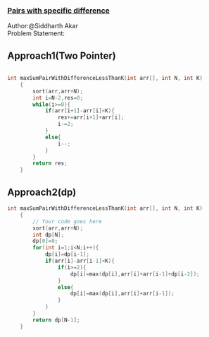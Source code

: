 ### [Pairs with specific difference](https://practice.geeksforgeeks.org/problems/pairs-with-specific-difference1533/1)
Author:@Siddharth Akar<br>
Problem Statement:

## Approach1(Two Pointer)

``` cpp

int maxSumPairWithDifferenceLessThanK(int arr[], int N, int K)
    {  
        sort(arr,arr+N);
        int i=N-2,res=0;
        while(i>=0){
            if(arr[i+1]-arr[i]<K){
                res+=arr[i+1]+arr[i];
                i-=2;
            }
            else{
                i--;
            }
        }
        return res;
    }
```

## Approach2(dp)

``` cpp
int maxSumPairWithDifferenceLessThanK(int arr[], int N, int K)
    {
        // Your code goes here   
        sort(arr,arr+N);
        int dp[N];
        dp[0]=0;
        for(int i=1;i<N;i++){
            dp[i]=dp[i-1];
            if(arr[i]-arr[i-1]<K){
                if(i>=2){
                    dp[i]=max(dp[i],arr[i]+arr[i-1]+dp[i-2]);
                }
                else{
                    dp[i]=max(dp[i],arr[i]+arr[i-1]);
                }
            }
        }
        return dp[N-1];
    }
```
